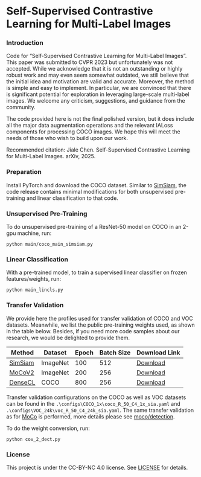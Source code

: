 # Self-Supervised Contrastive Learning for Multi-Label Images

### Introduction
Code for “Self-Supervised Contrastive Learning for Multi-Label Images”. This paper was submitted to CVPR 2023 but unfortunately was not accepted. While we acknowledge that it is not an outstanding or highly robust work and may even seem somewhat outdated, we still believe that the initial idea and motivation are valid and accurate. Moreover, the method is simple and easy to implement. In particular, we are convinced that there is significant potential for exploration in leveraging large-scale multi-label images. We welcome any criticism, suggestions, and guidance from the community.

The code provided here is not the final polished version, but it does include all the major data augmentation operations and the relevant IALoss components for processing COCO images. We hope this will meet the needs of those who wish to build upon our work.

Recommended citation: Jiale Chen. Self-Supervised Contrastive Learning for Multi-Label Images. arXiv, 2025.

### Preparation

Install PyTorch and download the COCO dataset. Similar to [SimSiam](https://github.com/facebookresearch/simsiam.git), the code release contains minimal modifications for both unsupervised pre-training and linear classification to that code.

### Unsupervised Pre-Training

To do unsupervised pre-training of a ResNet-50 model on COCO in an 2-gpu machine, run:

```
python main/coco_main_simsiam.py
```

### Linear Classification

With a pre-trained model, to train a supervised linear classifier on frozen features/weights, run:

```
python main_lincls.py 
```

### Transfer Validation

We provide here the profiles used for transfer validation of COCO and VOC datasets. Meanwhile, we list the public pre-training weights used, as shown in the table below. Besides, if you need more code samples about our research, we would be delighted to provide them. 

| Method                                                 | Dataset  | Epoch | Batch Size | Download Link                                                                                                 |
| ------------------------------------------------------ | -------- | ----- | ---------- | ------------------------------------------------------------------------------------------------------------- |
| [SimSiam](https://github.com/facebookresearch/simsiam) | ImageNet | 100   | 512        | [Download](https://dl.fbaipublicfiles.com/simsiam/models/100ep/pretrain/checkpoint_0099.pth.tar)              |
| [MoCoV2](https://github.com/facebookresearch/moco)     | ImageNet | 200   | 256        | [Download](https://dl.fbaipublicfiles.com/moco/moco_checkpoints/moco_v2_200ep/moco_v2_200ep_pretrain.pth.tar) |
| [DenseCL](https://github.com/WXinlong/DenseCL)         | COCO     | 800   | 256        | [Download](https://cloudstor.aarnet.edu.au/plus/s/W5oDyYB218xz625/download)                                   |

Transfer validation configurations on the COCO as well as VOC datasets can be found in the ```.\configs\COCO_1x\coco_R_50_C4_1x_sia.yaml``` and ```.\configs\VOC_24k\voc_R_50_C4_24k_sia.yaml```. The same  transfer validation  as for [MoCo](https://github.com/facebookresearch/moco) is performed, more details please see [moco/detection](https://github.com/facebookresearch/moco/tree/master/detection).

To do the weight conversion, run:

```
python cov_2_dect.py
```

### License

This project is under the CC-BY-NC 4.0 license. See [LICENSE](LICENSE) for details.
